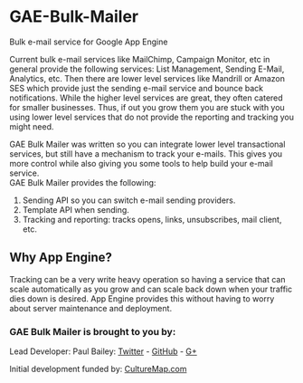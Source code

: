 GAE-Bulk-Mailer
===============

Bulk e-mail service for Google App Engine

Current bulk e-mail services like MailChimp, Campaign Monitor, etc in general 
provide the following services: List Management, Sending E-Mail, Analytics, etc.
Then there are lower level services like Mandrill or Amazon SES which provide
just the sending e-mail service and bounce back notifications.  While the higher
level services are great, they often catered for smaller businesses.  Thus, if 
out you grow them you are stuck with you using lower level services that do not 
provide the reporting and tracking you might need.

GAE Bulk Mailer was written so you can integrate lower level transactional 
services, but still have a mechanism to track your e-mails.  This gives you more
control while also giving you some tools to help build your e-mail service.  
GAE Bulk Mailer provides the following:

  1. Sending API so you can switch e-mail sending providers.
  2. Template API when sending.
  3. Tracking and reporting: tracks opens, links, unsubscribes, mail client, etc.

## Why App Engine?

Tracking can be a very write heavy operation so having a service that can scale
automatically as you grow and can scale back down when your traffic dies down is
desired. App Engine provides this without having to worry about server 
maintenance and deployment.

### GAE Bulk Mailer is brought to you by:

Lead Developer: Paul Bailey: [Twitter](https://twitter.com/pizzapanther) - [GitHub](https://github.com/pizzapanther) - [G+](https://plus.google.com/111994399408696258069)

Initial development funded by: [CultureMap.com](http://houston.culturemap.com/)
